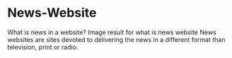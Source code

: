# News-Website

What is news in a website?
Image result for what is news website
News websites are sites devoted to delivering the news in a different format than television, print or radio.
